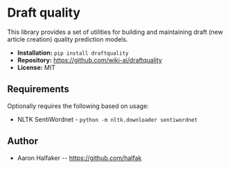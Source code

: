 # Draft quality

This library provides a set of utilities for building and maintaining
draft (new article creation) quality prediction models.

* **Installation:** ``pip install draftquality``
* **Repository:** https://github.com/wiki-ai/draftquality
* **License:** MIT

## Requirements

Optionally requires the following based on usage:

* NLTK SentiWordnet - ``python -m nltk.downloader sentiwordnet``

## Author
* Aaron Halfaker -- https://github.com/halfak
